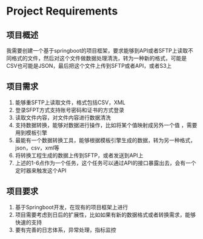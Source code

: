# Project Requirements  
## 项目概述
我需要创建一个基于springboot的项目框架，要求能够到API或者SFTP上读取不同格式的文件，然后对这个文件做数据处理清洗，转为一种新的格式，可能是CSV也可能是JSON，最后把这个文件上传到SFTP或者API，或者S3上
## 项目需求
1. 能够重SFTP上读取文件，格式包括CSV，XML
2. 登录SFPT方式支持账号密码和证书的方式登录
3. 读取文件内容，对文件内容进行数据清洗
4. 支持数据转换，能够对数据进行操作，比如将某个值映射成另外一个值 ，需要用到模板引擎
5. 最能有一个数据转换工具，能够根据模板引擎生成的数据，转为另一种格式，json，csv，xml等
6. 将转换工程生成的数据上传到SFTP，或者发送到API上
7. 上述的1-6点作为一个任务，这个任务可以通过API的接口暴露出去，会有一个定时器来触发这个API

## 项目要求
1. 基于Springboot开发，在现有的项目框架上进行
2. 项目需要考虑到日后的扩展性，比如如果有新的数据格式或者转换需求，能够快速的支持
3. 要有完善的日志体系，异常处理，指标监控
